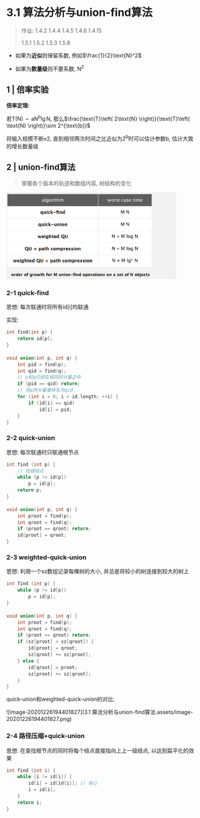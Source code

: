 # 3.1 算法分析与union-find算法

> 作业: 1.4.2 1.4.4 1.4.5 1.4.6 1.4.15
>
> 1.5.1 1.5.2 1.5.3 1.5.8

- 如果为**近似**则保留系数, 例如$\frac{1}{2}\text{N}^2$ 

- 如果为**数量级**则不要系数, $\text{N}^2$

## 1 | 倍率实验

**倍率定理:** 

若$\text{T}\left( \text{N} \right) \sim \text{aN}^{\text{b}}\lg\text{N}$, 那么$\frac{\text{T}\left( 2\text{N} \right)}{\text{T}\left( \text{N} \right)}\sim 2^{\text{b}}$

将输入规模不断x2, 直到相邻两次时间之比近似为$2^b$时可以估计参数b, 估计大致的增长数量级

## 2 | union-find算法

> 掌握各个版本的轨迹和数组内容, 树结构的变化

<img src="3.1 算法分析与union-find算法.assets/image-20201226193631089.png" alt="image-20201226193631089" style="zoom:67%;" />

### 2-1 quick-find

思想: 每次联通时将所有id[i]均联通

实现:

```cpp
int find(int p) {
	return id[p];
}

void union(int p, int q) {
    int pid = find(p);
    int qid = find(q);
    // p和q已经在相同的分量之中
    if (pid == qid) return;
    // 将p的分量重命名为qid
    for (int i = 0; i < id.length; ++i) {
        if (id[i] == qid) 
            id[i] = pid;
    }
}
```

### 2-2 quick-union

思想: 每次联通时只联通根节点

```cpp
int find (int p) {
    // 找根结点
	while (p != id[p])
        p = id[p];
    return p;
}

void union(int p, int q) {
    int proot = find(p);
    int qroot = find(q);
    if (proot == qroot) return;
    id[proot] = qroot;
}
```

### 2-3 weighted-quick-union

思想: 利用一个sz数组记录每棵树的大小, 并总是将较小的树连接到较大的树上

```cpp
int find (int p) {
	while (p != id[p])
        p = id[p];
}

void union(int p, int q) {
    int proot = find(p);
    int qroot = find(q);
   	if (proot == qroot) return;
    if (sz[proot] < sz[qroot]) {
        id[proot] = qroot;
        sz[qroot] += sz[proot];
    } else {
      	id[qroot] = proot;
        sz[proot] += sz[qroot];
    } 
}
```

quick-union和weighted-quick-union的对比:

![image-20201226194401827](3.1 算法分析与union-find算法.assets/image-20201226194401827.png)

### 2-4 路径压缩+quick-union

思想: 在查找根节点的同时将每个结点直接指向上上一级结点, 以达到扁平化的效果

```cpp
int find (int i) {
    while (i != id[i]) {
        id[i] = id[id[i]]; // 核心
        i = id[i];
    }
    return i;
}
```

